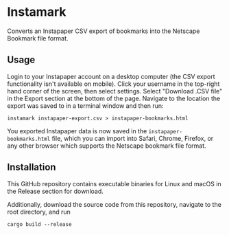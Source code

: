 # Instamark
Converts an Instapaper CSV export of bookmarks into the Netscape Bookmark file format.

## Usage
Login to your Instapaper account on a desktop computer (the CSV export functionality isn't available
on mobile). Click your username in the top-right hand corner of the screen, then select settings.
Select "Download .CSV file" in the Export section at the bottom of the page. Navigate to the location
the export was saved to in a terminal window and then run:

```shell
instamark instapaper-export.csv > instapaper-bookmarks.html
```

You exported Instapaper data is now saved in the `instapaper-bookmarks.html` file, which you can
import into Safari, Chrome, Firefox, or any other browser which supports the Netscape bookmark file
format.

## Installation
This GitHub repository contains executable binaries for Linux and macOS in the Release
section for download.

Additionally, download the source code from this repository, navigate to the root directory, and run
```shell
cargo build --release
```
